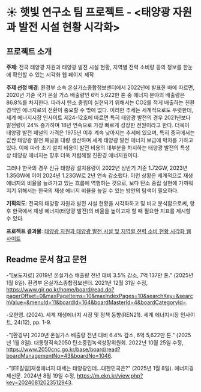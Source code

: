 # :sunny: 햇빛 연구소 팀 프로젝트 - <태양광 자원과 발전 시설 현황 시각화>

## 프로젝트 소개

**주제**: 전국 태양광 자원과 태양광 발전 시설 현황, 지역별 전력 소비량 등의 정보를 한눈에 확인할 수 있는 시각화 웹 페이지 제작

**주제 선정 배경**: 환경부 소속 온실가스종합정보센터에서 2022년에 발표한 바에 따르면, 2020년 기준 국가 온실 가스 배출량인 6억 5,622만 톤 중 에너지 분야의 배출량은 86.8%를 차지한다.
따라서 탄소 중립이 실현되기 위해서는 CO2를 적게 배출하는 친환경적인 에너지로의 전환이 중요할 수 밖에 없다.
이러한 추세는 세계적으로도 뚜렷한데, 세계 에너지시장 인사이트 제24-12호에 따르면 특히 태양광 발전의 경우 2021년보다 발전량이 24% 증가하며 18년 연속으로 가장 빠르게 성장한 전원이라고 한다.
더욱이 태양광 발전 패널의 가격은 1975년 이후 계속 낮아지는 추세에 있으며, 특히 중국에서는 값싼 태양광 발전 패널을 대량 생산하며 세계 태양광 발전 에너지 보급에 박차를 가하고 있다.
이에 따라 초기 설치 비용이 발전 비용의 대부분을 차지하는 태양광 발전의 특성 상 태양광 에너지는 향후 더욱 저렴해질 친환경 에너지원이다.

그러나 한국의 경우 신규 태양광 설치용량이 2022년 상반기 기준 1.72GW, 2023년 1.35GW에 이어 2024년 1.23GW로 2년 연속 감소했다. 이런 상황은 세계적으로 재생 에너지의 비율을 늘려가고 있는 흐름에 역행하는 것으로, 보다 탄소 중립 실현에 가까워지기 위해서는 한국의 재생 에너지 비율을 높일 수 있는 방안의 탐색이 필요하다. 

**기획의도**: 전국의 태양광 자원과 발전 시설 현황을 시각화하고 및 비교 분석함으로써, 향후 한국에서 재생 에너지(태양광 발전)의 비율을 높이고자 할 때 필요한 지표를 제시할 수 있다.

**프로젝트 결과물**:  [태양광 자원과 태양광 발전 시설 및 지역별 전력 소비 현황 시각화 웹사이트](https://dowill-hob.github.io/solar_power_map/)

## Readme 문서 참고 문헌
-"[보도자료] 2019년 온실가스 배출량 전년 대비 3.5% 감소, 7억 137만 톤." (2025년 1월 8일). 환경부 온실가스종합정보센터. 2021년 12월 31일 수정, https://www.gir.go.kr/home/board/read.do?pagerOffset=0&maxPageItems=10&maxIndexPages=10&searchKey=&searchValue=&menuId=11&boardId=164&boardMasterId=4&boardCategoryId=.

-오현영. (2024). 세계 재생에너지 시장 및 정책 동향(REN21). 세계 에너지시장 인사이트, 24(12), pp. 1-9.

-"[환경부] 2020년 온실가스 배출량 전년 대비 6.4% 감소, 6억 5,622만 톤." (2025년 1월 8일). 대통령직속2050 탄소중립녹색성장위원회. 2022년 10월 25일 수정, https://www.2050cnc.go.kr/base/board/read?boardManagementNo=43&boardNo=1046.

-"[EE칼럼]재생에너지 대세는 태양광인데...대한민국은?" (2025년 1월 8일). 에너지경제신문. 2024년 8월 19일 수정, https://m.ekn.kr/view.php?key=20240812023512943.
